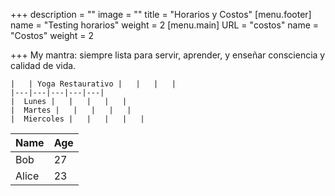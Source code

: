 +++
description = ""
image = ""
title = "Horarios y Costos"
[menu.footer]
name = "Testing horarios"
weight = 2
[menu.main]
URL = "costos"
name = "Costos"
weight = 2

+++
My mantra: siempre lista para servir, aprender, y enseñar consciencia y calidad de vida.

    |   | Yoga Restaurativo |   |   |   |
    |---|---|---|---|---|
    |  Lunes |   |   |   |   |
    |  Martes |   |   |   |   |
    |  Miercoles |   |   |   |   |

Name    | Age
--------|------
Bob     | 27
Alice   | 23